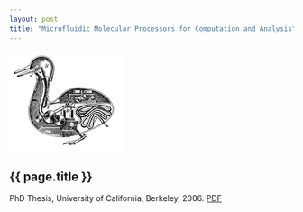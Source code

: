```yaml
---
layout: post
title: "Microfluidic Molecular Processors for Computation and Analysis"
---
```


![](images/duck.jpg)

{{ page.title }}
----------------

PhD Thesis, University of California, Berkeley, 2006.  [PDF](pdfs/wgrover_thesis.pdf)